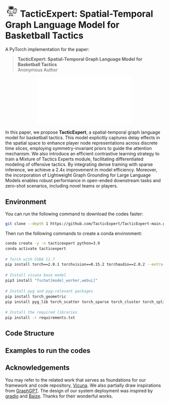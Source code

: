 # <img src='assets/TacticExpert_logo.webp' style="width: 8%"> TacticExpert: Spatial-Temporal Graph Language Model for Basketball Tactics

A PyTorch implementation for the paper: 

>**TacticExpert: Spatial-Temporal Graph Language Model for Basketball Tactics**<br />
>Anonymous Author<br />

<p align="center">
<embed src="assets/framework.pdf"/>
</p>

In this paper, we propose **TacticExpert**, a spatial-temporal graph language model for basketball tactics. This model explicitly captures delay effects in the spatial space to enhance player node representations across discrete time slices, employing symmetry-invariant priors to guide the attention mechanism. We also introduce an efficient contrastive learning strategy to train a Mixture of Tactics Experts module, facilitating differentiated modeling of offensive tactics. By integrating dense training with sparse inference, we achieve a 2.4x improvement in model efficiency. Moreover, the incorporation of Lightweight Graph Grounding for Large Language Models enables robust performance in open-ended downstream tasks and zero-shot scenarios, including novel teams or players. 


## Environment
You can run the following command to download the codes faster:

```bash
git clone --depth 1 https://github.com/TacticExpert/TacticExpert-main.git && cd TacticExpert-main
```

Then run the following commands to create a conda environment:

```bash
conda create -y -n tacticexpert python=3.9
conda activate tacticexpert

# Torch with CUDA 11.7
pip install torch==2.0.1 torchvision==0.15.2 torchaudio==2.0.2 --extra-index-url https://download.pytorch.org/whl/cu117

# Install vicuna base model
pip3 install "fschat[model_worker,webui]"

# Install pyg and pyg-relevant packages
pip install torch_geometric
pip install pyg_lib torch_scatter torch_sparse torch_cluster torch_spline_conv -f https://data.pyg.org/whl/torch-2.0.1+cu117.html

# Install the required libraries
pip install -r requirements.txt
```

## Code Structure




## Examples to run the codes








## Acknowledgements
You may refer to the related work that serves as foundations for our framework and code repository, 
[Vicuna](https://github.com/lm-sys/FastChat). We also partially draw inspirations from [GraphGPT](https://github.com/HKUDS/GraphGPT). The design of our system deployment was inspired by [gradio](https://www.gradio.app) and [Baize](https://huggingface.co/spaces/project-baize/chat-with-baize). Thanks for their wonderful works.
